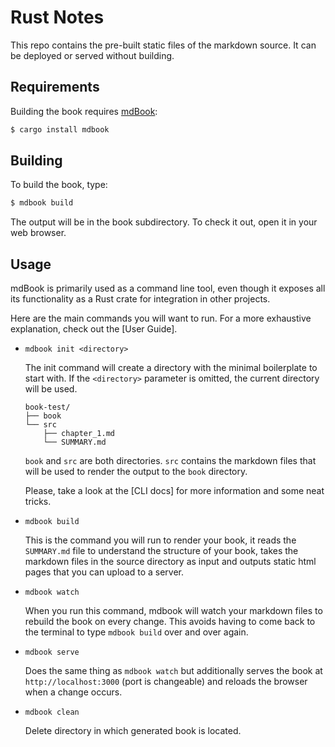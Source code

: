 # Rust Notes

This repo contains the pre-built static files of the markdown source. It can be deployed or served without building.

## Requirements

Building the book requires [mdBook]:

[mdbook]: https://github.com/rust-lang-nursery/mdBook

```bash
$ cargo install mdbook
```

## Building

To build the book, type:

```bash
$ mdbook build
```

The output will be in the book subdirectory. To check it out, open it in your web browser.

## Usage

mdBook is primarily used as a command line tool, even though it exposes
all its functionality as a Rust crate for integration in other projects.

Here are the main commands you will want to run. For a more exhaustive
explanation, check out the [User Guide].

- `mdbook init <directory>`

  The init command will create a directory with the minimal boilerplate to
  start with. If the `<directory>` parameter is omitted, the current
  directory will be used.

  ```
  book-test/
  ├── book
  └── src
      ├── chapter_1.md
      └── SUMMARY.md
  ```

  `book` and `src` are both directories. `src` contains the markdown files
  that will be used to render the output to the `book` directory.

  Please, take a look at the [CLI docs] for more information and some neat tricks.

- `mdbook build`

  This is the command you will run to render your book, it reads the
  `SUMMARY.md` file to understand the structure of your book, takes the
  markdown files in the source directory as input and outputs static html
  pages that you can upload to a server.

- `mdbook watch`

  When you run this command, mdbook will watch your markdown files to rebuild
  the book on every change. This avoids having to come back to the terminal
  to type `mdbook build` over and over again.

- `mdbook serve`

  Does the same thing as `mdbook watch` but additionally serves the book at
  `http://localhost:3000` (port is changeable) and reloads the browser when a
  change occurs.

- `mdbook clean`

  Delete directory in which generated book is located.
